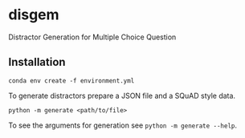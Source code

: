 # disgem
Distractor Generation for Multiple Choice Question


## Installation

```shell
conda env create -f environment.yml
```

To generate distractors prepare a JSON file and a SQuAD style data.

```shell
python -m generate <path/to/file>
```

To see the arguments for generation see `python -m generate --help`.
